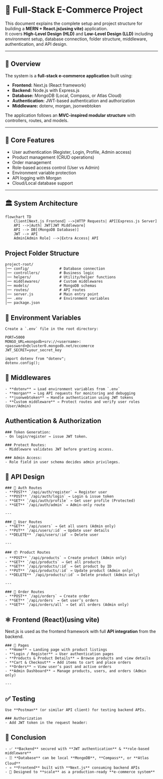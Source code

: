 # 🚀 Full-Stack E-Commerce Project

This document explains the complete setup and project structure for building a **MERN + React.js(using vite)** application.  
It covers **High-Level Design (HLD)** and **Low-Level Design (LLD)** including environment setup, database connection, folder structure, middleware, authentication, and API design.

---

## 🎯 Overview
The system is a **full-stack e-commerce application** built using:
- **Frontend:** Next.js (React framework)
- **Backend:** Node.js with Express.js
- **Database:** MongoDB (Local, Compass, or Atlas Cloud)
- **Authentication:** JWT-based authentication and authorization
- **Middleware:** dotenv, morgan, jsonwebtoken

The application follows an **MVC-inspired modular structure** with controllers, routes, and models.

---

## 🔐 Core Features
- User authentication (Register, Login, Profile, Admin access)
- Product management (CRUD operations)
- Order management
- Role-based access control (User vs Admin)
- Environment variable protection
- API logging with Morgan
- Cloud/Local database support

---

## 🏛️ System Architecture


    flowchart TD
        Client[Next.js Frontend] -->|HTTP Requests| API[Express.js Server]
        API -->|Auth| JWT[JWT Middleware]
        API --> DB[(MongoDB Database)]
        JWT --> API
        Admin[Admin Role] -->|Extra Access| API

## Project Folder Structure

    project-root/
    │── config/              # Database connection
    │── controllers/         # Business logic
    │── helpers/             # Utility/helper functions
    │── middlewares/         # Custom middlewares
    │── models/              # MongoDB schemas
    │── routes/              # API routes
    │── server.js            # Main entry point
    │── .env                 # Environment variables
    │── package.json


## 🔐 Environment Variables

    Create a `.env` file in the root directory:
    
    PORT=5000
    MONGO_URL=mongodb+srv://<username>:<password>@cluster0.mongodb.net/eccomerce
    JWT_SECRET=your_secret_key
    
    import dotenv from "dotenv";
    dotenv.config();

## 📑 Middlewares

    - **dotenv** → Load environment variables from `.env`
    - **morgan** → Log API requests for monitoring and debugging
    - **jsonwebtoken** → Handle authentication using JWT tokens
    - **Custom middleware** → Protect routes and verify user roles (User/Admin)



## Authentication & Authorization

    ### Token Generation:
    - On login/register → issue JWT token.
    
    ### Protect Routes:
    - Middleware validates JWT before granting access.
    
    ### Admin Access:
    - Role field in user schema decides admin privileges.


## 🧪 API Design

    ### 🔑 Auth Routes
    - **POST** `/api/auth/register` → Register user  
    - **POST** `/api/auth/login` → Login & issue token  
    - **GET** `/api/auth/profile` → Get user profile (Protected)  
    - **GET** `/api/auth/admin` → Admin-only route  
    
    ---
    
    ### 👤 User Routes
    - **GET** `/api/users` → Get all users (Admin only)  
    - **PUT** `/api/users/:id` → Update user details  
    - **DELETE** `/api/users/:id` → Delete user  
    
    ---
    
    ### 📦 Product Routes
    - **POST** `/api/products` → Create product (Admin only)  
    - **GET** `/api/products` → Get all products  
    - **GET** `/api/products/:id` → Get product by ID  
    - **PUT** `/api/products/:id` → Update product (Admin only)  
    - **DELETE** `/api/products/:id` → Delete product (Admin only)  
    
    ---
    
    ### 🛒 Order Routes
    - **POST** `/api/orders` → Create order  
    - **GET** `/api/orders` → Get user’s orders  
    - **GET** `/api/orders/all` → Get all orders (Admin only)  


## ⚛️ Frontend (React)(using vite)

Next.js is used as the frontend framework with full **API integration** from the backend.  

    ### 📄 Pages
    - **Home** → Landing page with product listings  
    - **Login / Register** → User authentication pages  
    - **Products & Product Details** → Browse products and view details  
    - **Cart & Checkout** → Add items to cart and place orders  
    - **Orders** → View user’s past and active orders  
    - **Admin Dashboard** → Manage products, users, and orders (Admin only)  
    
    ---

## ✅ Testing

    Use **Postman** (or similar API client) for testing backend APIs.  
    
    ### Authorization
    - Add JWT token in the request header:  

## 🏁 Conclusion

    - ✅ **Backend** secured with **JWT authentication** & **role-based middleware**  
    - 🗄️ **Database** can be local **MongoDB**, **Compass**, or **Atlas Cloud**  
    - ⚛️ **Frontend** built with **Next.js** consuming backend APIs  
    - 🚀 Designed to **scale** as a production-ready **e-commerce system**  


